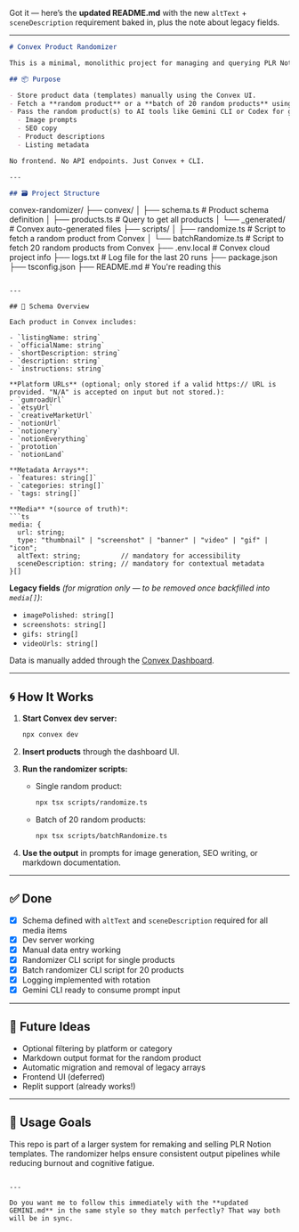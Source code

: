 Got it — here’s the **updated README.md** with the new `altText` + `sceneDescription` requirement baked in, plus the note about legacy fields.

---

```md
# Convex Product Randomizer

This is a minimal, monolithic project for managing and querying PLR Notion templates using Convex as a backend and terminal scripts as the interface. It is designed to run inside Replit or locally without needing a frontend or APIs.

## 📦 Purpose

- Store product data (templates) manually using the Convex UI.
- Fetch a **random product** or a **batch of 20 random products** using terminal scripts.
- Pass the random product(s) to AI tools like Gemini CLI or Codex for generating:
  - Image prompts
  - SEO copy
  - Product descriptions
  - Listing metadata

No frontend. No API endpoints. Just Convex + CLI.

---

## 🗃️ Project Structure

```

convex-randomizer/
├── convex/
│   ├── schema.ts              # Product schema definition
│   ├── products.ts            # Query to get all products
│   └── \_generated/            # Convex auto-generated files
├── scripts/
│   ├── randomize.ts           # Script to fetch a random product from Convex
│   └── batchRandomize.ts      # Script to fetch 20 random products from Convex
├── .env.local                 # Convex cloud project info
├── logs.txt                   # Log file for the last 20 runs
├── package.json
├── tsconfig.json
├── README.md                  # You're reading this

````

---

## 🧠 Schema Overview

Each product in Convex includes:

- `listingName: string`
- `officialName: string`
- `shortDescription: string`
- `description: string`
- `instructions: string`

**Platform URLs** (optional; only stored if a valid https:// URL is provided. "N/A" is accepted on input but not stored.):
- `gumroadUrl`
- `etsyUrl`
- `creativeMarketUrl`
- `notionUrl`
- `notionery`
- `notionEverything`
- `prototion`
- `notionLand`

**Metadata Arrays**:
- `features: string[]`
- `categories: string[]`
- `tags: string[]`

**Media** *(source of truth)*:
```ts
media: {
  url: string;
  type: "thumbnail" | "screenshot" | "banner" | "video" | "gif" | "icon";
  altText: string;          // mandatory for accessibility
  sceneDescription: string; // mandatory for contextual metadata
}[]
````

**Legacy fields** *(for migration only — to be removed once backfilled into `media[]`)*:

* `imagePolished: string[]`
* `screenshots: string[]`
* `gifs: string[]`
* `videoUrls: string[]`

Data is manually added through the [Convex Dashboard](https://dashboard.convex.dev/).

---

## 🌀 How It Works

1. **Start Convex dev server:**

   ```bash
   npx convex dev
   ```

2. **Insert products** through the dashboard UI.

3. **Run the randomizer scripts:**

   * Single random product:

     ```bash
     npx tsx scripts/randomize.ts
     ```
   * Batch of 20 random products:

     ```bash
     npx tsx scripts/batchRandomize.ts
     ```

4. **Use the output** in prompts for image generation, SEO writing, or markdown documentation.

---

## ✅ Done

* [x] Schema defined with `altText` and `sceneDescription` required for all media items
* [x] Dev server working
* [x] Manual data entry working
* [x] Randomizer CLI script for single products
* [x] Batch randomizer CLI script for 20 products
* [x] Logging implemented with rotation
* [x] Gemini CLI ready to consume prompt input

---

## 🧠 Future Ideas

* Optional filtering by platform or category
* Markdown output format for the random product
* Automatic migration and removal of legacy arrays
* Frontend UI (deferred)
* Replit support (already works!)

---

## 👋 Usage Goals

This repo is part of a larger system for remaking and selling PLR Notion templates. The randomizer helps ensure consistent output pipelines while reducing burnout and cognitive fatigue.

```

---

Do you want me to follow this immediately with the **updated GEMINI.md** in the same style so they match perfectly? That way both will be in sync.
```
